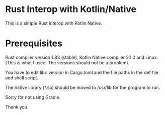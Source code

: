 # Rust Interop with Kotlin/Native

This is a simple Rust interop with Kotlin Native.

# Prerequisites
Rust compiler version 1.83 (stable), 
Kotlin Native compiler 2.1.0 and Linux. 
 (This is what I used. The versions should not be a problem).

You have to edit libc version in Cargo.toml and the file paths in the def file
and shell script.

The native library (*.so) should be moved to /usr/lib for the program to run.

Sorry for not using Gradle.

Thank you.
